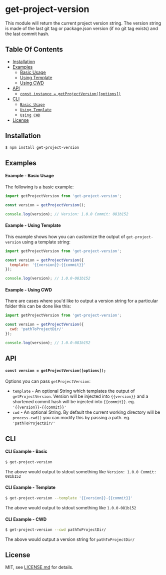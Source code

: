 # get-project-version

This module will return the current project version string. The version string is made of the last git tag or package.json version (if no git tag exists) and the last commit hash.

## Table Of Contents

- [Installation](#installation)
- [Examples](#examples)
  + [Basic Usage](#example-basic-usage)
  + [Using Template](#example-using-template)
  + [Using CWD](#example-using-cwd)
- [API](#api)
  + [`const instance = getProjectVersion([options])`](#const-instance-getprojectversion-options)
- [CLI](#cli)
  + [`Basic Usage`](#cli-example-basic)
  + [`Using Template`](#cli-example-template)
  + [`Using CWD`](#cli-example-cwd)
- [License](http://github.com/Shopify/get-project-version/blob/master/LICENSE.md)

## Installation
```bash
$ npm install get-project-version
```

## Examples

#### Example - Basic Usage

The following is a basic example:

```javascript
import getProjectVersion from 'get-project-version';

const version = getProjectVersion();

console.log(version); // Version: 1.0.0 Commit: 081b152
```

#### Example - Using Template

This example shows how you can customize the output of `get-project-version` using a template string:

```javascript
import getProjectVersion from 'get-project-version';

const version = getProjectVersion({
  template: '{{version}}-{{commit}}'
});

console.log(version); // 1.0.0-081b152
```

#### Example - Using CWD

There are cases where you'd like to output a version string for a particular folder this can be done like this:

```javascript
import getProjectVersion from 'get-project-version';

const version = getProjectVersion({
  cwd: 'pathToProjectDir/'
});

console.log(version); // 1.0.0-081b152
```

## API

#### `const version = getProjectVersion([options]);`

Options you can pass `getProjectVersion`:
- `template` - An optional String which templates the output of `getProjectVersion`. Version will be injected into `{{version}}` and a shortened commit hash will be injected into `{{commit}}`. eg. `'{{version}}-{{commit}}'`
- `cwd` - An optional String. By default the current working directory will be `process.cwd()` you can modify this by passing a path. eg. `'pathToProjectDir/'`

## CLI

#### CLI Example - Basic

```bash
$ get-project-version
```

The above would output to stdout something like `Version: 1.0.0 Commit: 081b152`

#### CLI Example - Template

```bash
$ get-project-version --template '{{version}}-{{commit}}'
```

The above would output to stdout something like `1.0.0-081b152`

#### CLI Example - CWD

```bash
$ get-project-version --cwd pathToProjectDir/
```

The above would output a version string for `pathToProjectDir/`


## License

MIT, see [LICENSE.md](http://github.com/Shopify/get-project-version/blob/master/LICENSE.md) for details.
